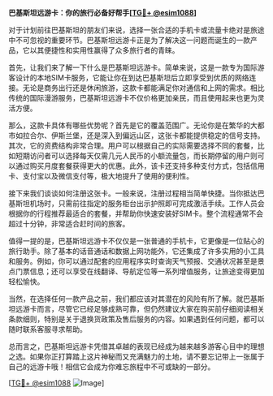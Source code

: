 **巴基斯坦远游卡：你的旅行必备好帮手[[TG💪+ @esim1088](https://t.me/s/esim1088)]**

对于计划前往巴基斯坦的朋友们来说，选择一张合适的手机卡或流量卡绝对是旅途中不可忽视的重要环节。巴基斯坦远游卡正是为了解决这一问题而诞生的一款产品，它以其便捷性和实用性赢得了众多旅行者的青睐。

首先，让我们来了解一下什么是巴基斯坦远游卡。简单来说，这是一款专为国际游客设计的本地SIM卡服务，它能让你在到达巴基斯坦后立即享受到优质的网络连接。无论是商务出行还是休闲旅游，这款卡都能满足你对通信和上网的需求。相比传统的国际漫游服务，巴基斯坦远游卡不仅价格更加亲民，而且使用起来也更为灵活方便。

那么，这款卡具体有哪些优势呢？首先是它的覆盖范围广。无论你是在繁华的大都市如拉合尔、伊斯兰堡，还是深入到偏远山区，这张卡都能提供稳定的信号支持。其次，它的资费结构非常合理。用户可以根据自己的实际需要选择不同的套餐，比如短期访问者可以选择每天仅需几元人民币的小额流量包，而长期停留的用户则可以通过购买月度套餐获得更大的优惠。此外，该卡还支持多种支付方式，包括信用卡、支付宝以及微信支付等，极大地提升了使用的便利性。

接下来我们谈谈如何注册这张卡。一般来说，注册过程相当简单快捷。当你抵达巴基斯坦机场时，只需前往指定的服务柜台出示护照即可完成激活手续。工作人员会根据你的行程推荐最适合的套餐，并帮助你快速安装好SIM卡。整个流程通常不会超过十分钟，非常适合赶时间的旅客。

值得一提的是，巴基斯坦远游卡不仅仅是一张普通的手机卡，它更像是一位贴心的旅行助手。除了基本的话音通话和数据上网功能外，它还集成了许多实用的小工具和服务。例如，你可以通过配套的应用程序实时查询天气预报、交通状况甚至是景点门票信息；还可以享受在线翻译、导航定位等一系列增值服务，让旅途变得更加轻松愉快。

当然，在选择任何一款产品之前，我们都应该对其潜在的风险有所了解。就巴基斯坦远游卡而言，尽管它已经足够成熟可靠，但仍然建议大家在购买前仔细阅读相关条款细则，特别是关于退换货政策及售后服务的内容。如果遇到任何问题，都可以随时联系客服寻求帮助。

总而言之，巴基斯坦远游卡凭借其卓越的表现已经成为越来越多游客心目中的理想之选。如果你正打算踏上这片神秘而又充满魅力的土地，请不要忘记带上一张属于自己的远游卡哦！相信它会成为你难忘旅程中不可或缺的一部分。

[[TG💪+ @esim1088](https://t.me/s/esim1088) ![Image](https://i.postimg.cc/4NQfJmqS/Snipaste-2025-05-13-00-14-12.png)]